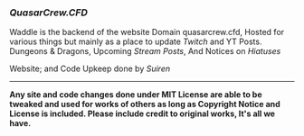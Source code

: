 ### *QuasarCrew.CFD*

Waddle  is the backend of the website Domain quasarcrew.cfd, Hosted for various things but mainly as a place to update *Twitch* and YT Posts. Dungeons & Dragons, Upcoming *Stream Posts*, And Notices on *Hiatuses*

Website; and Code Upkeep done by *Suiren*


------------
**Any site and  code changes done under MIT License are able to be tweaked and used for works of others as long as Copyright Notice and License is included. Please include credit to original works, It's all we have.**